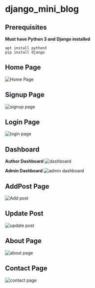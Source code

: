 # django_mini_blog

## Prerequisites
**Must have Python 3 and Django installed**
```
apt install python3
pip install django
```
## Home Page

![Home Page](https://user-images.githubusercontent.com/108226778/217170948-145dba0b-9605-41c5-9e49-7946a0cc4679.png)

## Signup Page
![signup page](https://user-images.githubusercontent.com/108226778/217172240-636d621c-b4a5-40ae-ad05-89570a0bba9c.png)

## Login Page
![login page](https://user-images.githubusercontent.com/108226778/217172326-7de1e0e3-1180-4b6e-80db-4adc82dcc509.png)

## Dashboard
**Author Dashboard**
![dashboard](https://user-images.githubusercontent.com/108226778/217172464-ba292c34-97ab-460a-a71d-39a48728abe7.png)

**Admin Dashboard**
![admin dashboard](https://user-images.githubusercontent.com/108226778/217172544-4f849722-008f-42f6-8480-15d759f7c5a5.png)

## AddPost Page
![Add post](https://user-images.githubusercontent.com/108226778/217172669-0cba4f7d-0ede-453d-b6bf-2ea9c7761b99.png)

## Update Post
![update post](https://user-images.githubusercontent.com/108226778/217172743-eaaa33e1-9308-466f-a04f-ad506811fa8f.png)

## About Page
![about page](https://user-images.githubusercontent.com/108226778/217172859-e43eb3df-eaea-4fa4-8eac-27e225b95538.png)

## Contact Page


![contact page](https://user-images.githubusercontent.com/108226778/217172917-8cbaa0fc-e41e-4bb5-9dca-fa3b2feeaecf.png)

